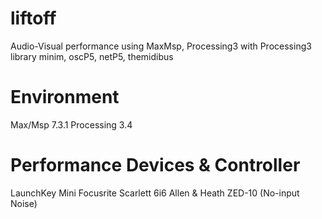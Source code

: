 # liftoff
Audio-Visual performance using MaxMsp, Processing3
with Processing3 library
minim, oscP5, netP5, themidibus

# Environment
Max/Msp 7.3.1
Processing 3.4

# Performance Devices & Controller
LaunchKey Mini
Focusrite Scarlett 6i6
Allen & Heath ZED-10 (No-input Noise)
